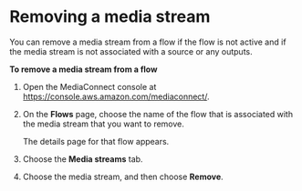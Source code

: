 # Removing a media stream<a name="media-stream-remove"></a>

You can remove a media stream from a flow if the flow is not active and if the media stream is not associated with a source or any outputs\. 

**To remove a media stream from a flow**

1. Open the MediaConnect console at [https://console\.aws\.amazon\.com/mediaconnect/](https://console.aws.amazon.com/mediaconnect/)\.

1. On the **Flows** page, choose the name of the flow that is associated with the media stream that you want to remove\.

   The details page for that flow appears\. 

1. Choose the **Media streams** tab\.

1. Choose the media stream, and then choose **Remove**\.